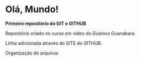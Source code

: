 # Olá, Mundo!

**Primeiro repositório do GIT e GITHUB**

Repositório criado no curso em video do Gustavo Guanabara.

Linha adicionada através do SITE do GITHUB.

Organização de arquivos
